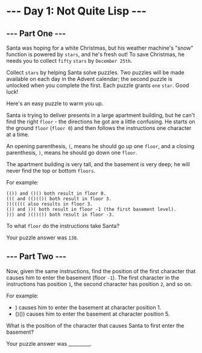 # --- Day 1: Not Quite Lisp ---
## --- Part One ---
Santa was hoping for a white Christmas, but his weather machine's "snow" function is powered by `stars`, and he's fresh out! To save Christmas, he needs you to collect `fifty` `stars` by `December 25th`.

Collect `stars` by helping Santa solve puzzles. Two puzzles will be made available on each day in the Advent calendar; the second puzzle is unlocked when you complete the first. Each puzzle grants `one` `star`. Good luck!

Here's an easy puzzle to warm you up.

Santa is trying to deliver presents in a large apartment building, but he can't find the right `floor` - the directions he got are a little confusing. He starts on the ground `floor` (`floor 0`) and then follows the instructions one character at a time.

An opening parenthesis, `(`, means he should go up one `floor`, and a closing parenthesis, `)`, means he should go down one `floor`.

The apartment building is very tall, and the basement is very deep; he will never find the top or bottom `floors`.

For example:
```
(()) and ()() both result in floor 0.
((( and (()(()( both result in floor 3.
))((((( also results in floor 3.
()) and ))( both result in floor -1 (the first basement level).
))) and )())()) both result in floor -3.
```

To what `floor` do the instructions take Santa?

Your puzzle answer was `138`.

## --- Part Two ---
Now, given the same instructions, find the position of the first character that causes him to enter the basement (floor `-1`). The first character in the instructions has position `1`, the second character has position `2`, and so on.

For example:

  - ) causes him to enter the basement at character position 1.
  - ()()) causes him to enter the basement at character position 5.

What is the position of the character that causes Santa to first enter the basement?

Your puzzle answer was _________.
